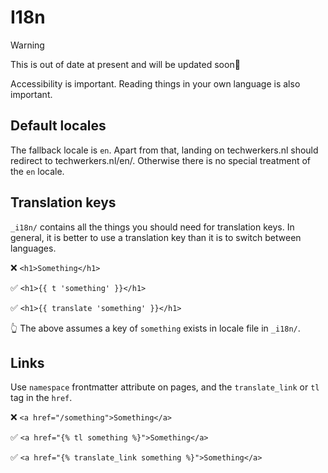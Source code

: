 # I18n

> [!WARNING]
> This is out of date at present and will be updated soon

Accessibility is important. Reading things in your own language is also important.

## Default locales

The fallback locale is `en`. Apart from that, landing on techwerkers.nl should redirect to techwerkers.nl/en/. Otherwise there is no special treatment of the `en` locale.

## Translation keys

`_i18n/` contains all the things you should need for translation keys. In
general, it is better to use a translation key than it is to switch between languages.

❌ `<h1>Something</h1>`

✅ `<h1>{{ t 'something' }}</h1>`

✅ `<h1>{{ translate 'something' }}</h1>`

👆 The above assumes a key of `something` exists in locale file in `_i18n/`.

## Links

Use `namespace` frontmatter attribute on pages, and the `translate_link` or `tl` tag in the `href`.

❌ `<a href="/something">Something</a>`

✅ `<a href="{% tl something %}">Something</a>`

✅ `<a href="{% translate_link something %}">Something</a>`
